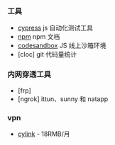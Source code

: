 ### 工具

- [cypress](https://www.cypress.io/) js 自动化测试工具
- [npm](https://www.npmjs.cn/misc/scripts/) npm 文档
- [codesandbox](https://codesandbox.io) JS 线上沙箱环境
- [cloc] git 代码量统计

### 内网穿透工具

- [frp]
- [ngrok] ittun、sunny 和 natapp

### vpn

- [cylink](https://cylink.me/) - 18RMB/月
